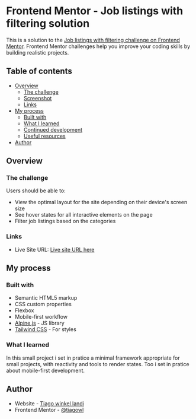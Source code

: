 # Frontend Mentor - Job listings with filtering solution

This is a solution to the [Job listings with filtering challenge on Frontend Mentor](https://www.frontendmentor.io/challenges/job-listings-with-filtering-ivstIPCt). Frontend Mentor challenges help you improve your coding skills by building realistic projects. 

## Table of contents

- [Overview](#overview)
  - [The challenge](#the-challenge)
  - [Screenshot](#screenshot)
  - [Links](#links)
- [My process](#my-process)
  - [Built with](#built-with)
  - [What I learned](#what-i-learned)
  - [Continued development](#continued-development)
  - [Useful resources](#useful-resources)
- [Author](#author)



## Overview

### The challenge

Users should be able to:

- View the optimal layout for the site depending on their device's screen size
- See hover states for all interactive elements on the page
- Filter job listings based on the categories

### Links

- Live Site URL: [Live site URL here](https://jobs-list-tiagowl.vercel.app/)

## My process

### Built with

- Semantic HTML5 markup
- CSS custom properties
- Flexbox
- Mobile-first workflow
- [Alpine.js](https://alpinejs.dev/) - JS library
- [Tailwind CSS](https://tailwindcss.com/) - For styles

### What I learned

In this small project i set in pratice a minimal framework appropriate for small projects, with reactivity and tools to render states. Too i set in pratice about mobile-first development.

## Author

- Website - [Tiago winkel landi](https://www.linkedin.com/in/tiago-winkel-landi-b1597a136/)
- Frontend Mentor - [@tiagowl](https://www.frontendmentor.io/profile/tiagowl)

